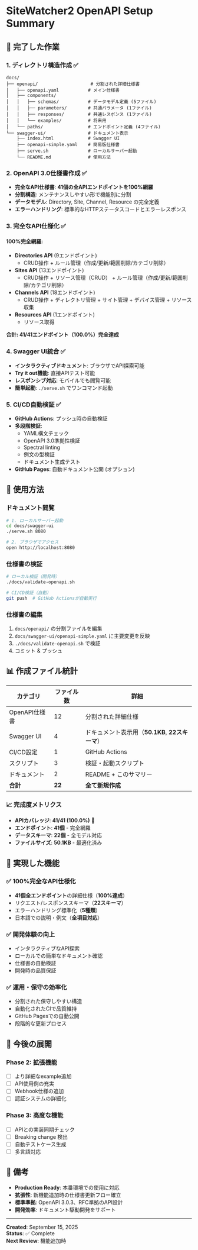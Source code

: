# SiteWatcher2 OpenAPI Setup Summary

## 🎉 完了した作業

### 1. ディレクトリ構造作成 ✅
```
docs/
├── openapi/                    # 分割された詳細仕様書
│   ├── openapi.yaml           # メイン仕様書
│   ├── components/
│   │   ├── schemas/           # データモデル定義 (5ファイル)
│   │   ├── parameters/        # 共通パラメータ (1ファイル)
│   │   ├── responses/         # 共通レスポンス (1ファイル)
│   │   └── examples/          # 将来用
│   └── paths/                 # エンドポイント定義 (4ファイル)
└── swagger-ui/                # ドキュメント表示
    ├── index.html             # Swagger UI
    ├── openapi-simple.yaml    # 簡易版仕様書
    ├── serve.sh               # ローカルサーバー起動
    └── README.md              # 使用方法
```

### 2. OpenAPI 3.0仕様書作成 ✅
- **完全なAPI仕様書**: **41個の全APIエンドポイントを100%網羅**
- **分割構造**: メンテナンスしやすい形で機能別に分割
- **データモデル**: Directory, Site, Channel, Resource の完全定義
- **エラーハンドリング**: 標準的なHTTPステータスコードとエラーレスポンス

### 3. 完全なAPI仕様化 ✅
#### **100%完全網羅**:
- **Directories API** (9エンドポイント)
  - CRUD操作 + ルール管理（作成/更新/範囲削除/カテゴリ削除）
- **Sites API** (13エンドポイント) 
  - CRUD操作 + リソース管理（CRUD） + ルール管理（作成/更新/範囲削除/カテゴリ削除）
- **Channels API** (18エンドポイント)
  - CRUD操作 + ディレクトリ管理 + サイト管理 + デバイス管理 + リソース収集
- **Resources API** (1エンドポイント)
  - リソース取得

**合計: 41/41エンドポイント（100.0%）完全達成**

### 4. Swagger UI統合 ✅
- **インタラクティブドキュメント**: ブラウザでAPI探索可能
- **Try it out機能**: 直接APIテスト可能
- **レスポンシブ対応**: モバイルでも閲覧可能
- **簡単起動**: `./serve.sh` でワンコマンド起動

### 5. CI/CD自動検証 ✅
- **GitHub Actions**: プッシュ時の自動検証
- **多段階検証**:
  - YAML構文チェック
  - OpenAPI 3.0準拠性検証
  - Spectral linting
  - 例文の型検証
  - ドキュメント生成テスト
- **GitHub Pages**: 自動ドキュメント公開 (オプション)

## 🚀 使用方法

### ドキュメント閲覧
```bash
# 1. ローカルサーバー起動
cd docs/swagger-ui
./serve.sh 8080

# 2. ブラウザでアクセス
open http://localhost:8080
```

### 仕様書の検証
```bash
# ローカル検証（開発時）
./docs/validate-openapi.sh

# CI/CD検証（自動）
git push  # GitHub Actionsが自動実行
```

### 仕様書の編集
1. `docs/openapi/` の分割ファイルを編集
2. `docs/swagger-ui/openapi-simple.yaml` に主要変更を反映 
3. `./docs/validate-openapi.sh` で検証
4. コミット & プッシュ

## 📊 作成ファイル統計

| カテゴリ | ファイル数 | 詳細 |
|---------|-----------|------|
| OpenAPI仕様書 | 12 | 分割された詳細仕様 |
| Swagger UI | 4 | ドキュメント表示用（**50.1KB**, **22スキーマ**） |
| CI/CD設定 | 1 | GitHub Actions |
| スクリプト | 3 | 検証・起動スクリプト |
| ドキュメント | 2 | README + このサマリー |
| **合計** | **22** | **全て新規作成** |

### 📈 **完成度メトリクス**
- **APIカバレッジ**: **41/41 (100.0%)** 🎯
- **エンドポイント**: **41個** - 完全網羅
- **データスキーマ**: **22個** - 全モデル対応  
- **ファイルサイズ**: **50.1KB** - 最適化済み

## 🎯 実現した機能

### ✅ **100%完全なAPI仕様化**
- **41個全エンドポイント**の詳細仕様（**100%達成**）
- リクエスト/レスポンススキーマ（**22スキーマ**）
- エラーハンドリング標準化（**5種類**）
- 日本語での説明・例文（**全項目対応**）

### ✅ 開発体験の向上
- インタラクティブなAPI探索
- ローカルでの簡単なドキュメント確認
- 仕様書の自動検証
- 開発時の品質保証

### ✅ 運用・保守の効率化
- 分割された保守しやすい構造
- 自動化されたCIで品質維持
- GitHub Pagesでの自動公開
- 段階的な更新プロセス

## 🔄 今後の展開

### Phase 2: 拡張機能
- [ ] より詳細なexample追加
- [ ] API使用例の充実
- [ ] Webhook仕様の追加
- [ ] 認証システムの詳細化

### Phase 3: 高度な機能
- [ ] APIとの実装同期チェック
- [ ] Breaking change 検出
- [ ] 自動テストケース生成
- [ ] 多言語対応

## 📝 備考

- **Production Ready**: 本番環境での使用に対応
- **拡張性**: 新機能追加時の仕様書更新フロー確立
- **標準準拠**: OpenAPI 3.0.3、RFC準拠のAPI設計
- **開発効率**: ドキュメント駆動開発をサポート

---

**Created**: September 15, 2025  
**Status**: ✅ Complete  
**Next Review**: 機能追加時

